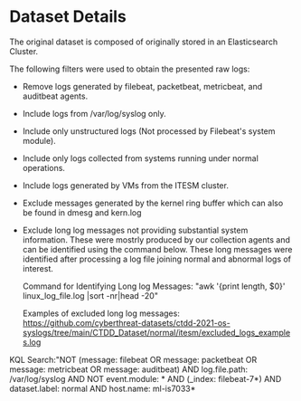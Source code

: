 # Dataset Details

The original dataset is composed of originally stored in an Elasticsearch Cluster.

The following filters were used to obtain the presented raw logs:
- Remove logs generated by filebeat, packetbeat, metricbeat, and auditbeat agents.
- Include logs from /var/log/syslog only.
- Include only unstructured logs (Not processed by Filebeat's system module).
- Include only logs collected from systems running under normal operations.
- Include logs generated by VMs from the ITESM cluster.
- Exclude messages generated by the kernel ring buffer which can also be found in dmesg and kern.log
- Exclude long log messages not providing substantial system information. These were mostrly produced by our collection agents and can be identified using the command below. These long messages were identified after processing a log file joining normal and abnormal logs of interest.

  Command for Identifying Long log Messages: "awk '{print length, $0}' linux_log_file.log |sort -nr|head -20"

  Examples of excluded long log messages: https://github.com/cyberthreat-datasets/ctdd-2021-os-syslogs/tree/main/CTDD_Dataset/normal/itesm/excluded_logs_examples.log

KQL Search:"NOT (message: filebeat OR message: packetbeat OR message: metricbeat OR message: auditbeat) AND log.file.path: /var/log/syslog AND NOT event.module: * AND (_index: filebeat-7*) AND dataset.label: normal AND host.name: ml-is7033*
